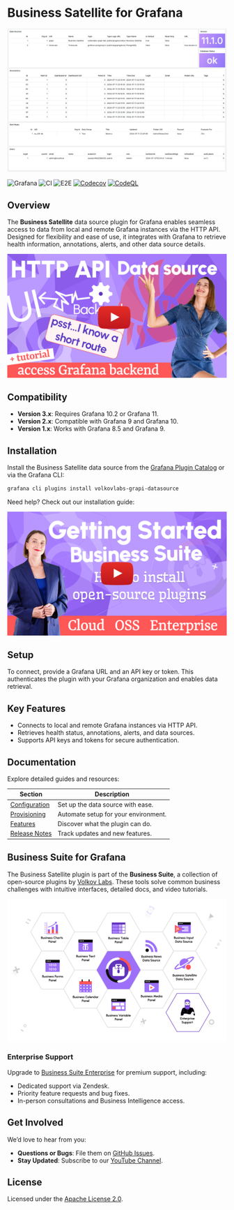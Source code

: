 # Business Satellite for Grafana

![Datasource](https://github.com/VolkovLabs/business-satellite/raw/main/src/img/datasource.png)

![Grafana](https://img.shields.io/badge/Grafana-11.4-orange)
![CI](https://github.com/volkovlabs/business-satellite/workflows/CI/badge.svg)
![E2E](https://github.com/volkovlabs/business-satellite/workflows/E2E/badge.svg)
[![Codecov](https://codecov.io/gh/VolkovLabs/business-satellite/branch/main/graph/badge.svg)](https://codecov.io/gh/VolkovLabs/business-satellite)
[![CodeQL](https://github.com/VolkovLabs/business-satellite/actions/workflows/codeql-analysis.yml/badge.svg)](https://github.com/VolkovLabs/business-satellite/actions/workflows/codeql-analysis.yml)

## Overview

The **Business Satellite** data source plugin for Grafana enables seamless access to data from local and remote Grafana instances via the HTTP API. Designed for flexibility and ease of use, it integrates with Grafana to retrieve health information, annotations, alerts, and other data source details.

[![Watch Overview: Business Satellite Data Source | Access Grafana Backend Easily](https://raw.githubusercontent.com/volkovlabs/business-satellite/main/img/overview.png)](https://youtu.be/0zibOEGqTJ8)

## Compatibility

- **Version 3.x**: Requires Grafana 10.2 or Grafana 11.
- **Version 2.x**: Compatible with Grafana 9 and Grafana 10.
- **Version 1.x**: Works with Grafana 8.5 and Grafana 9.

## Installation

Install the Business Satellite data source from the [Grafana Plugin Catalog](https://grafana.com/grafana/plugins/volkovlabs-grapi-datasource/) or via the Grafana CLI:

```bash
grafana cli plugins install volkovlabs-grapi-datasource
```

Need help? Check out our installation guide:

[![Install Business Suite Plugins | Cloud, OSS, Enterprise](https://raw.githubusercontent.com/volkovlabs/.github/main/started.png)](https://youtu.be/1qYzHfPXJF8)

## Setup

To connect, provide a Grafana URL and an API key or token. This authenticates the plugin with your Grafana organization and enables data retrieval.

## Key Features

- Connects to local and remote Grafana instances via HTTP API.
- Retrieves health status, annotations, alerts, and data sources.
- Supports API keys and tokens for secure authentication.

## Documentation

Explore detailed guides and resources:

| Section                                                                          | Description                          |
| -------------------------------------------------------------------------------- | ------------------------------------ |
| [Configuration](https://volkovlabs.io/plugins/business-satellite/configuration/) | Set up the data source with ease.    |
| [Provisioning](https://volkovlabs.io/plugins/business-satellite/provisioning/)   | Automate setup for your environment. |
| [Features](https://volkovlabs.io/plugins/business-satellite/features/)           | Discover what the plugin can do.     |
| [Release Notes](https://volkovlabs.io/plugins/business-satellite/release/)       | Track updates and new features.      |

## Business Suite for Grafana

The Business Satellite plugin is part of the **Business Suite**, a collection of open-source plugins by [Volkov Labs](https://volkovlabs.io/). These tools solve common business challenges with intuitive interfaces, detailed docs, and video tutorials.

[![Explore the Business Suite](https://raw.githubusercontent.com/VolkovLabs/.github/main/business.png)](https://volkovlabs.io/plugins/)

### Enterprise Support

Upgrade to [Business Suite Enterprise](https://volkovlabs.io/pricing/) for premium support, including:

- Dedicated support via Zendesk.
- Priority feature requests and bug fixes.
- In-person consultations and Business Intelligence access.

## Get Involved

We’d love to hear from you:

- **Questions or Bugs**: File them on [GitHub Issues](https://github.com/volkovlabs/business-satellite/issues).
- **Stay Updated**: Subscribe to our [YouTube Channel](https://youtube.com/@volkovlabs).

## License

Licensed under the [Apache License 2.0](https://github.com/volkovlabs/business-satellite/blob/main/LICENSE).
